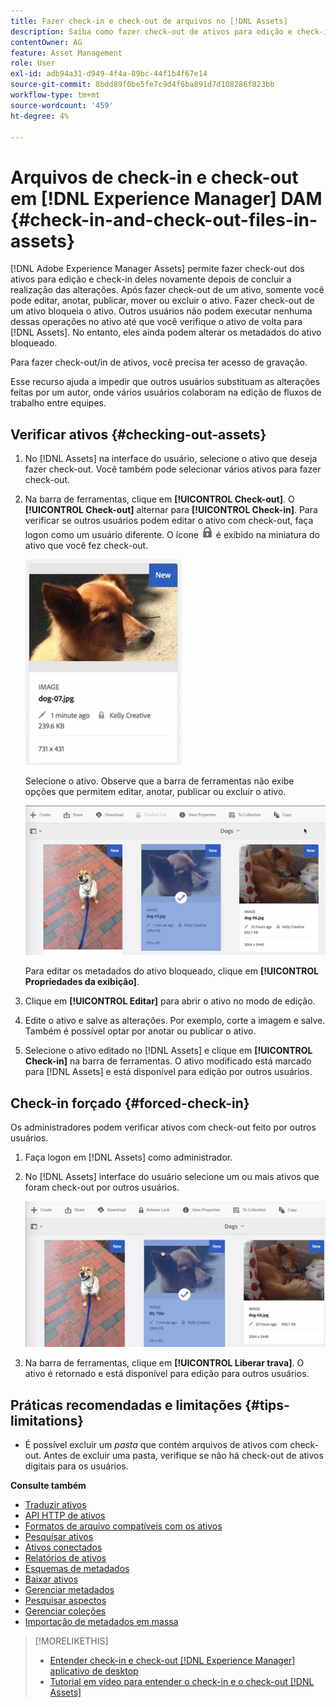 ```yaml
---
title: Fazer check-in e check-out de arquivos no [!DNL Assets]
description: Saiba como fazer check-out de ativos para edição e check-in deles novamente depois que as alterações forem concluídas.
contentOwner: AG
feature: Asset Management
role: User
exl-id: adb94a31-d949-4f4a-89bc-44f1b4f67e14
source-git-commit: 8bdd89f0be5fe7c9d4f6ba891d7d108286f823bb
workflow-type: tm+mt
source-wordcount: '459'
ht-degree: 4%

---
```


# Arquivos de check-in e check-out em [!DNL Experience Manager] DAM {#check-in-and-check-out-files-in-assets}

[!DNL Adobe Experience Manager Assets] permite fazer check-out dos ativos para edição e check-in deles novamente depois de concluir a realização das alterações. Após fazer check-out de um ativo, somente você pode editar, anotar, publicar, mover ou excluir o ativo. Fazer check-out de um ativo bloqueia o ativo. Outros usuários não podem executar nenhuma dessas operações no ativo até que você verifique o ativo de volta para [!DNL Assets]. No entanto, eles ainda podem alterar os metadados do ativo bloqueado.

Para fazer check-out/in de ativos, você precisa ter acesso de gravação.

Esse recurso ajuda a impedir que outros usuários substituam as alterações feitas por um autor, onde vários usuários colaboram na edição de fluxos de trabalho entre equipes.

## Verificar ativos {#checking-out-assets}

1. No [!DNL Assets] na interface do usuário, selecione o ativo que deseja fazer check-out. Você também pode selecionar vários ativos para fazer check-out.

1. Na barra de ferramentas, clique em **[!UICONTROL Check-out]**. O **[!UICONTROL Check-out]** alternar para **[!UICONTROL Check-in]**.
Para verificar se outros usuários podem editar o ativo com check-out, faça logon como um usuário diferente. O ícone ![ícone de cadeado de checkout](assets/do-not-localize/checkout_lock.png) é exibido na miniatura do ativo que você fez check-out.

   ![ícone de finalização na exibição de cartão](assets/checkout-icon-card-view.png)

   Selecione o ativo. Observe que a barra de ferramentas não exibe opções que permitem editar, anotar, publicar ou excluir o ativo.

   ![chlimage_1-472](assets/checkout-asset-toolbar-options.png)

   Para editar os metadados do ativo bloqueado, clique em **[!UICONTROL Propriedades da exibição]**.

1. Clique em **[!UICONTROL Editar]** para abrir o ativo no modo de edição.

1. Edite o ativo e salve as alterações. Por exemplo, corte a imagem e salve. Também é possível optar por anotar ou publicar o ativo.

1. Selecione o ativo editado no [!DNL Assets] e clique em **[!UICONTROL Check-in]** na barra de ferramentas. O ativo modificado está marcado para [!DNL Assets] e está disponível para edição por outros usuários.

## Check-in forçado {#forced-check-in}

Os administradores podem verificar ativos com check-out feito por outros usuários.

1. Faça logon em [!DNL Assets] como administrador.
1. No [!DNL Assets] interface do usuário selecione um ou mais ativos que foram check-out por outros usuários.

   ![chlimage_1-476](assets/chlimage_1-476.png)

1. Na barra de ferramentas, clique em **[!UICONTROL Liberar trava]**. O ativo é retornado e está disponível para edição para outros usuários.

## Práticas recomendadas e limitações {#tips-limitations}

* É possível excluir um *pasta* que contém arquivos de ativos com check-out. Antes de excluir uma pasta, verifique se não há check-out de ativos digitais para os usuários.

**Consulte também**

* [Traduzir ativos](translate-assets.md)
* [API HTTP de ativos](mac-api-assets.md)
* [Formatos de arquivo compatíveis com os ativos](file-format-support.md)
* [Pesquisar ativos](search-assets.md)
* [Ativos conectados](use-assets-across-connected-assets-instances.md)
* [Relatórios de ativos](asset-reports.md)
* [Esquemas de metadados](metadata-schemas.md)
* [Baixar ativos](download-assets-from-aem.md)
* [Gerenciar metadados](manage-metadata.md)
* [Pesquisar aspectos](search-facets.md)
* [Gerenciar coleções](manage-collections.md)
* [Importação de metadados em massa](metadata-import-export.md)

>[!MORELIKETHIS]
>
>* [Entender check-in e check-out [!DNL Experience Manager] aplicativo de desktop](https://experienceleague.adobe.com/docs/experience-manager-desktop-app/using/using.html#how-app-works2)
>* [Tutorial em vídeo para entender o check-in e o check-out [!DNL Assets]](https://experienceleague.adobe.com/docs/experience-manager-learn/assets/collaboration/check-in-and-check-out.html)

